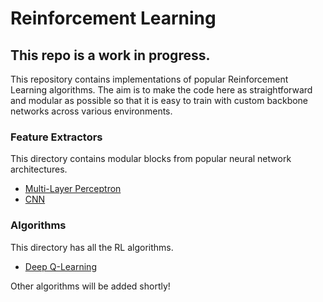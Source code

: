 # Reinforcement Learning

## This repo is a work in progress.

This repository contains implementations of popular Reinforcement Learning algorithms. The aim is to make the code here as straightforward and modular as possible so that it is easy to train with custom backbone networks across various environments.

### Feature Extractors
This directory contains modular blocks from popular neural network architectures. 
- [Multi-Layer Perceptron](feature_extractors/mlp.py)
- [CNN](feature_extractors/cnn.py)

### Algorithms
This directory has all the RL algorithms. 
- [Deep Q-Learning](policies/Deep_Q_Learning/DQN.md)

Other algorithms will be added shortly!
